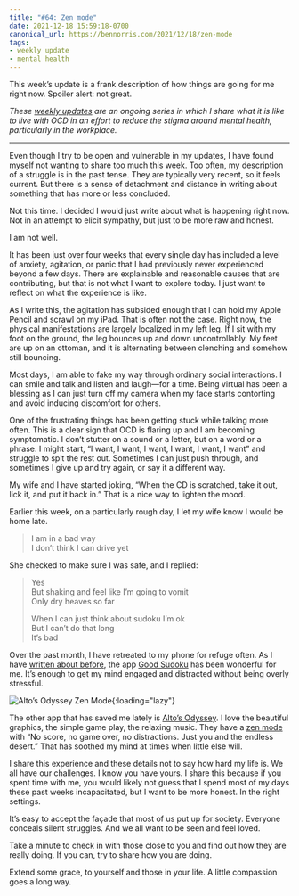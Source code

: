 ```yaml
---
title: "#64: Zen mode"
date: 2021-12-18 15:59:18-0700
canonical_url: https://bennorris.com/2021/12/18/zen-mode
tags:
- weekly update
- mental health
---
```


This week’s update is a frank description of how things are going for me right now. Spoiler alert: not great.

_These [weekly updates](https://bennorris.com/tags/weekly-update/) are an ongoing series in which I share what it is like to live with OCD in an effort to reduce the stigma around mental health, particularly in the workplace._

***

Even though I try to be open and vulnerable in my updates, I have found myself not wanting to share too much this week. Too often, my description of a struggle is in the past tense. They are typically very recent, so it feels current. But there is a sense of detachment and distance in writing about something that has more or less concluded.

Not this time. I decided I would just write about what is happening right now. Not in an attempt to elicit sympathy, but just to be more raw and honest.

I am not well.

It has been just over four weeks that every single day has included a level of anxiety, agitation, or panic that I had previously never experienced beyond a few days. There are explainable and reasonable causes that are contributing, but that is not what I want to explore today. I just want to reflect on what the experience is like.

As I write this, the agitation has subsided enough that I can hold my Apple Pencil and scrawl on my iPad. That is often not the case. Right now, the physical manifestations are largely localized in my left leg. If I sit with my foot on the ground, the leg bounces up and down uncontrollably. My feet are up on an ottoman, and it is alternating between clenching and somehow still bouncing.

Most days, I am able to fake my way through ordinary social interactions. I can smile and talk and listen and laugh—for a time. Being virtual has been a blessing as I can just turn off my camera when my face starts contorting and avoid inducing discomfort for others.

One of the frustrating things has been getting stuck while talking more often. This is a clear sign that OCD is flaring up and I am becoming symptomatic. I don’t stutter on a sound or a letter, but on a word or a phrase. I might start, “I want, I want, I want, I want, I want, I want” and struggle to spit the rest out. Sometimes I can just push through, and sometimes I give up and try again, or say it a different way.

My wife and I have started joking, “When the CD is scratched, take it out, lick it, and put it back in.” That is a nice way to lighten the mood.

Earlier this week, on a particularly rough day, I let my wife know I would be home late.

> I am in a bad way  
> I don’t think I can drive yet

She checked to make sure I was safe, and I replied:

> Yes  
> But shaking and feel like I’m going to vomit  
> Only dry heaves so far
> 
> When I can just think about sudoku I’m ok  
> But I can’t do that long  
> It’s bad

Over the past month, I have retreated to my phone for refuge often. As I have [written about before](https://bennorris.com/2020/12/14/distress-tolerance-sudoku), the app [Good Sudoku](https://www.playgoodsudoku.com/) has been wonderful for me. It’s enough to get my mind engaged and distracted without being overly stressful.

![Alto’s Odyssey Zen Mode](https://media.bennorris.com/images/mentalworkhealth/posts/alto-zen-mode.jpg){:loading="lazy"}

The other app that has saved me lately is [Alto’s Odyssey](http://altosodyssey.com/). I love the beautiful graphics, the simple game play, the relaxing music. They have a [zen mode](https://blog.builtbysnowman.com/post/145301948017/altos-adventure-zen-mode) with “No score, no game over, no distractions. Just you and the endless desert.” That has soothed my mind at times when little else will.

I share this experience and these details not to say how hard my life is. We all have our challenges. I know you have yours. I share this because if you spent time with me, you would likely not guess that I spend most of my days these past weeks incapacitated, but I want to be more honest. In the right settings.

It’s easy to accept the façade that most of us put up for society. Everyone conceals silent struggles. And we all want to be seen and feel loved.

Take a minute to check in with those close to you and find out how they are really doing. If you can, try to share how you are doing.

Extend some grace, to yourself and those in your life. A little compassion goes a long way.

